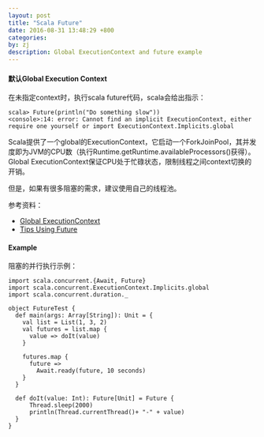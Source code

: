 ```yaml
---
layout: post
title: "Scala Future"
date: 2016-08-31 13:48:29 +800
categories: 
by: zj
description: Global ExecutionContext and future example
---
```



#### 默认Global Execution Context

在未指定context时，执行scala future代码，scala会给出指示：

```
scala> Future(println("Do something slow"))
<console>:14: error: Cannot find an implicit ExecutionContext, either require one yourself or import ExecutionContext.Implicits.global
```

Scala提供了一个global的ExecutionContext，它启动一个ForkJoinPool，其并发度即为JVM的CPU数（执行Runtime.getRuntime.availableProcessors()获得）。Global ExecutionContext保证CPU处于忙碌状态，限制线程之间context切换的开销。

但是，如果有很多阻塞的需求，建议使用自己的线程池。

参考资料：

- [Global ExecutionContext](http://blog.jessitron.com/2014/02/scala-global-executioncontext-makes.html)
- [Tips Using Future](http://tech.gilt.com/2015/01/05/some-quick-tips-for-using-scala-futures)

#### Example

阻塞的并行执行示例：

```
import scala.concurrent.{Await, Future}
import scala.concurrent.ExecutionContext.Implicits.global
import scala.concurrent.duration._

object FutureTest {
  def main(args: Array[String]): Unit = {
    val list = List(1, 3, 2)
    val futures = list.map {
      value => doIt(value)
    }

    futures.map {
      future =>
        Await.ready(future, 10 seconds)
    }
  }
  
  def doIt(value: Int): Future[Unit] = Future {
      Thread.sleep(2000)
      println(Thread.currentThread()+ "-" + value)
  }
}
```